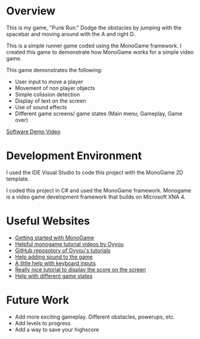 # Overview

This is my game, "Punk Run." Dodge the obstacles by jumping with the spacebar and moving around with the A and right D. 

This is a simple runner game coded using the MonoGame framework. I created this game to demonstrate how MonoGame works for a simple video game.

This game demonstrates the following:

* User input to move a player
* Movement of non player objects
* Simple colission detection
* Display of text on the screen
* Use of sound effects
* Different game screens/ game states (Main menu, Gameplay, Game over)


[Software Demo Video](https://youtu.be/x0VH3uojr1o)

# Development Environment

I used the IDE Visual Studio to code this project with the MonoGame 2D template. 

I coded this project in C# and used the MonoGame framework. Monogame is a video game development framework that builds on Microsoft XNA 4.

# Useful Websites

* [Getting started with MonoGame](https://docs.monogame.net/articles/getting_started/0_getting_started.html)
* [Helpful monogame tutorial videos by Oyyou](https://www.youtube.com/@Oyyou)
* [GitHub reposotory of Oyyou's tutorials](https://github.com/Oyyou/MonoGame_Tutorials)
* [Help adding sound to the game](https://gamefromscratch.com/monogame-tutorial-audio/)
* [A little help with keyboard inputs](https://community.monogame.net/t/one-shot-key-press/11669)
* [Really nice tutorial to display the score on the screen](http://rbwhitaker.wikidot.com/monogame-drawing-text-with-spritefonts)
* [Help with different game states](https://community.monogame.net/t/switch-scenes-in-monogame/2605/2)

# Future Work

* Add more exciting gameplay. Different obstacles, powerups, etc.
* Add levels to progress
* Add a way to save your highscore
